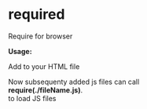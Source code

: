 # required
Require for browser

<b>Usage:</b>

Add 
<b><script src="required.js" type="text/javascript"></script> </b>
to your HTML file

Now subsequenty added js files can call 
<br />
<b>require(./fileName.js)</b>.
<br />
to load JS files



